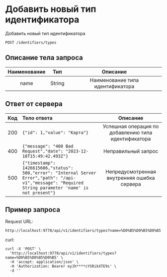 # Добавить новый тип идентификатора
Добавить новый тип идентификатора
```
POST /identifiers/types
```
## Описание тела запроса
| Наименование |   Тип   |             Описание              |
|:------------:|:-------:|:---------------------------------:|
|     name     | String  | Наименование типа идентификатора  |

## Ответ от сервера
| Код | Тело ответа                                                                                                                                                   |                      Описание                       |
|:---:|:--------------------------------------------------------------------------------------------------------------------------------------------------------------|:---------------------------------------------------:|
| 200 | ```{"id": 1,"value": "Карта"}```                                                                                                                              | Успешная операция по добавлению типа идентификатора |
| 400 | ```{"message": "400 Bad Request","date": "2023-12-18T15:49:42.493Z"}```                                                                                       |                 Неправильный запрос                 |
| 500 | ```{"timestamp": 1426615606,"status": 500,"error": "Internal Server Error","path": "/api-v1","message": "Required String parameter 'name' is not present"}``` |     Непредусмотренная внутренняя ошибка сервера     |
## Пример запроса
Request URL:
```
http://localhost:9778/api/v1/identifiers/types?name=%D0%B5%D0%B5%D0%B5
```
curl:
```
curl -X 'POST' \
  'http://localhost:9778/api/v1/identifiers/types?name=%D0%B5%D0%B5%D0%B5' \
  -H 'accept: application/json' \
  -H 'Authorization: Bearer eyJh****cYSRikXTE9s' \
  -d ''
```
